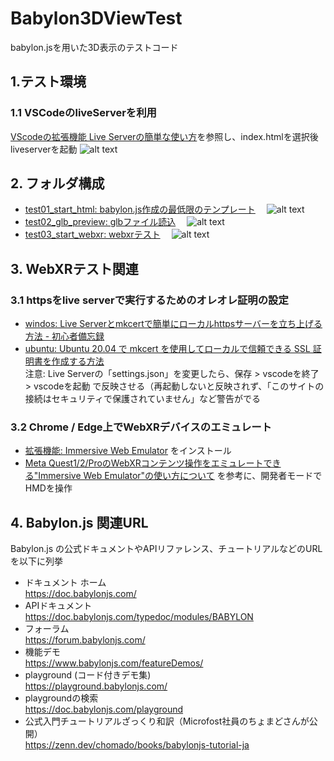 # Babylon3DViewTest
babylon.jsを用いた3D表示のテストコード

## 1.テスト環境
### 1.1 VSCodeのliveServerを利用
[VScodeの拡張機能 Live Serverの簡単な使い方](https://qiita.com/nemu-a1021/items/dbfef56fdc38e0287ebc)を参照し、index.htmlを選択後liveserverを起動
![alt text](image/LiveServer1.jpg)

## 2. フォルダ構成
- [test01_start_html: babylon.js作成の最低限のテンプレート](test01_start_html)
　![alt text](image/test01_start_html_preview.jpg)  
- [test02_glb_preview: glbファイル読込](test02_glb_preview)
　![alt text](image/test02_glb_preview.jpg)  
- [test03_start_webxr: webxrテスト](test03_start_webxr)
　![alt text](image/test03_start_webxr.jpg)

## 3. WebXRテスト関連
 ### 3.1 httpsをlive serverで実行するためのオレオレ証明の設定  
 - [windos: Live Serverとmkcertで簡単にローカルhttpsサーバーを立ち上げる方法 - 初心者備忘録](https://www.ka-net.org/blog/?p=12197#google_vignette)  
  - [ubuntu: Ubuntu 20.04 で mkcert を使用してローカルで信頼できる SSL 証明書を作成する方法](https://ja.linux-console.net/?p=3118)  
  注意: Live Serverの「settings.json」を変更したら、保存 > vscodeを終了 > vscodeを起動 で反映させる（再起動しないと反映されず、「このサイトの接続はセキュリティで保護されていません」など警告がでる

 ### 3.2 Chrome / Edge上でWebXRデバイスのエミュレート
 - [拡張機能: Immersive Web Emulator](https://chromewebstore.google.com/detail/immersive-web-emulator/cgffilbpcibhmcfbgggfhfolhkfbhmik) をインストール  
 - [Meta Quest1/2/ProのWebXRコンテンツ操作をエミュレートできる"Immersive Web Emulator"の使い方について](https://www.crossroad-tech.com/entry/immersive-web-emulator#google_vignette) を参考に、開発者モードでHMDを操作

## 4. Babylon.js 関連URL
  Babylon.js の公式ドキュメントやAPIリファレンス、チュートリアルなどのURLを以下に列挙
   - ドキュメント ホーム  
https://doc.babylonjs.com/
   - APIドキュメント  
https://doc.babylonjs.com/typedoc/modules/BABYLON
   - フォーラム  
https://forum.babylonjs.com/
   - 機能デモ  
https://www.babylonjs.com/featureDemos/
   - playground (コード付きデモ集)  
https://playground.babylonjs.com/
   - playgroundの検索  
https://doc.babylonjs.com/playground
   - 公式入門チュートリアルざっくり和訳（Microfost社員のちょまどさんが公開）  
https://zenn.dev/chomado/books/babylonjs-tutorial-ja 